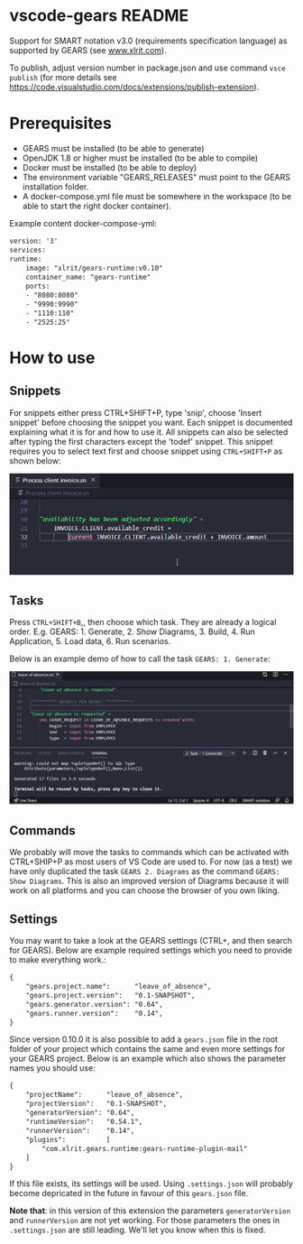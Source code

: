 # vscode-gears README

Support for SMART notation v3.0 (requirements specification language) as supported by GEARS (see www.xlrit.com).

To publish, adjust version number in package.json and use command `vsce publish` (for more details see https://code.visualstudio.com/docs/extensions/publish-extension).

# Prerequisites

- GEARS must be installed (to be able to generate)
- OpenJDK 1.8 or higher must be installed (to be able to compile)
- Docker must be installed (to be able to deploy)
- The environment variable "GEARS\_RELEASES" must point to the GEARS installation folder.
- A docker-compose.yml file must be somewhere in the workspace (to be able to start the right docker container).

Example content docker-compose-yml:

    version: '3'
    services:
    runtime:
        image: "xlrit/gears-runtime:v0.10"
        container_name: "gears-runtime"
        ports:
        - "8080:8080"
        - "9990:9990"
        - "1110:110"
        - "2525:25"


# How to use

## Snippets

For snippets either press CTRL+SHIFT+P, type 'snip', choose 'Insert snippet' before choosing the snippet you want. Each snippet is documented explaining what it is for and how to use it. All snippets can also be selected after typing the first characters except the 'todef' snippet. This snippet requires you to select text first and choose snippet using `CTRL+SHIFT+P` as shown below:

![todef snippet demo](https://github.com/edwin-hendriks/vscode-gears/blob/master/img/snippet_todef.gif?raw=true)

## Tasks

Press `CTRL+SHIFT+B`,, then choose which task. They are already a logical order. E.g. GEARS: 1. Generate, 2. Show Diagrams, 3. Build, 4. Run Application, 5. Load data, 6. Run scenarios.

Below is an example demo of how to call the task `GEARS: 1. Generate`:

![Run task gears generate demo](https://github.com/edwin-hendriks/vscode-gears/blob/master/img/task_gears_generate.gif?raw=true)

## Commands

We probably will move the tasks to commands which can be activated with CTRL+SHIP+P as most users of VS Code are used to. For now (as a test) we have only duplicated the task `GEARS 2. Diagrams` as the command `GEARS: Show Diagrams`. This is also an improved version of Diagrams because it will work on all platforms and you can choose the browser of you own liking. 

## Settings

You may want to take a look at the GEARS settings (CTRL+, and then search for GEARS). Below are example required settings which you need to provide to make everything work.:

    {
        "gears.project.name":      "leave_of_absence",
        "gears.project.version":   "0.1-SNAPSHOT",
        "gears.generator.version": "0.64",
        "gears.runner.version":    "0.14",
    }

Since version 0.10.0 it is also possible to add a `gears.json` file in the root folder of your project which contains the same and even more settings for your GEARS project. Below is an example which also shows the parameter names you should use:

    {
        "projectName":      "leave_of_absence",
        "projectVersion":   "0.1-SNAPSHOT",
        "generatorVersion": "0.64",
        "runtimeVersion":   "0.54.1",
        "runnerVersion":    "0.14",
        "plugins":          [
            "com.xlrit.gears.runtime:gears-runtime-plugin-mail"
        ]
    }

If this file exists, its settings will be used. Using `.settings.json` will probably become depricated in the future in favour of this `gears.json` file.

**Note that**: in this version of this extension the parameters `generatorVersion` and `runnerVersion` are not yet working. For those parameters the ones in `.settings.json` are still leading. We'll let you know when this is fixed.